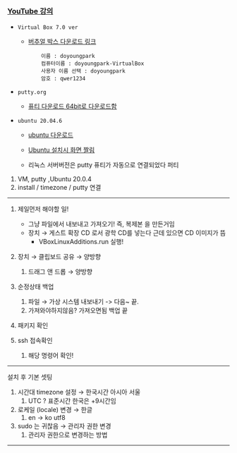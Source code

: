 ### [YouTube 강의](https://www.youtube.com/watch?v=be92uBsbN4A&list=PLSxm-MRGlRArFAwx-fNkKYC8IlW39Psyq)

- `Virtual Box 7.0 ver`

  - [버추얼 박스 다운로드 링크](https://www.virtualbox.org/wiki/Downloads)

    ```
        이름 : doyoungpark
        컴퓨터이름 : doyoungpark-VirtualBox
        사용자 이름 선택 : doyoungpark
        암호 : qwer1234
    ```

- `putty.org`

  - [퓨티 다운로드 64bit로 다운로드함](https://www.chiark.greenend.org.uk/~sgtatham/putty/latest.html)

- `ubuntu 20.04.6`

  - [ubuntu 다운로드](https://releases.ubuntu.com/20.04.6/?_ga=2.238159104.166943971.1696328265-693632683.1696328265)

  - [Ubuntu 설치시 화면 짤림](https://youtube.com/shorts/v17nMtAQDOQ?si=TsIyeQq5lJjpBt5g)
  - 리눅스 서버버전은 putty 퓨티가 자동으로 연결되었다 퍼티

1. VM, putty ,Ubuntu 20.0.4
2. install / timezone / putty 연결

---

1. 제일먼저 해야할 일!

   - 그냥 파일에서 내보내고 가져오기! 즉, 복제본 을 만든거임
   - 장치 → 게스트 확장 CD 로서 광학 CD를 넣는다 근데 있으면 CD 이미지가 뜸
     - VBoxLinuxAdditions.run 실행!

2. 장치 → 클립보드 공유 → 양방향

   1. 드래그 앤 드롭 → 양방향

3. 순정상태 백업
   1. 파일 → 가상 시스템 내보내기 -> 다음~ 끝.
   2. 가져와야하지않음? 가져오면됨 백업 끝
4. 패키지 확인
5. ssh 접속확인
   1. 해당 명령어 확인!

---

설치 후 기본 셋팅

1. 시간대 timezone 설정 → 한국시간 아시아 서울
   1. UTC ? 표준시간 한국은 +9시간임
2. 로케일 (locale) 변경 → 한글
   1. en -> ko utf8
3. sudo 는 귀찮음 → 관리자 권한 변경
   1. 관리자 권한으로 변경하는 방법

---
